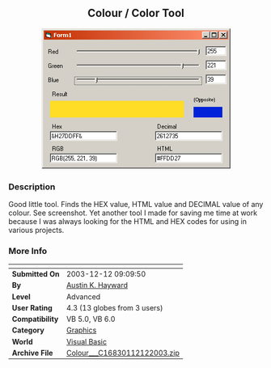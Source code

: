 ﻿<div align="center">

## Colour / Color Tool

<img src="PIC20031212917313653.jpg">
</div>

### Description

Good little tool. Finds the HEX value, HTML value and DECIMAL value of any colour. See screenshot. Yet another tool I made for saving me time at work because I was always looking for the HTML and HEX codes for using in various projects.
 
### More Info
 


<span>             |<span>
---                |---
**Submitted On**   |2003-12-12 09:09:50
**By**             |[Austin K\. Hayward](https://github.com/Planet-Source-Code/PSCIndex/blob/master/ByAuthor/austin-k-hayward.md)
**Level**          |Advanced
**User Rating**    |4.3 (13 globes from 3 users)
**Compatibility**  |VB 5\.0, VB 6\.0
**Category**       |[Graphics](https://github.com/Planet-Source-Code/PSCIndex/blob/master/ByCategory/graphics__1-46.md)
**World**          |[Visual Basic](https://github.com/Planet-Source-Code/PSCIndex/blob/master/ByWorld/visual-basic.md)
**Archive File**   |[Colour\_\_\_C16830112122003\.zip](https://github.com/Planet-Source-Code/austin-k-hayward-colour-color-tool__1-50420/archive/master.zip)








